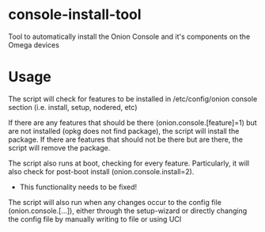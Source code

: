 # console-install-tool
Tool to automatically install the Onion Console and it's components on the Omega devices

# Usage
The script will check for features to be installed in /etc/config/onion console section (i.e. install, setup, nodered, etc)

If there are any features that should be there (onion.console.[feature]=1) but are not installed (opkg does not find package), the script will install the package. If there are features that should not be there but are there, the script will remove the package.

The script also runs at boot, checking for every feature. Particularly, it will also check for post-boot install (onion.console.install=2).



* This functionality needs to be fixed!

The script will also run when any changes occur to the config file (onion.console.[...]), either through the setup-wizard or directly changing the config file by manually writing to file or using UCI

